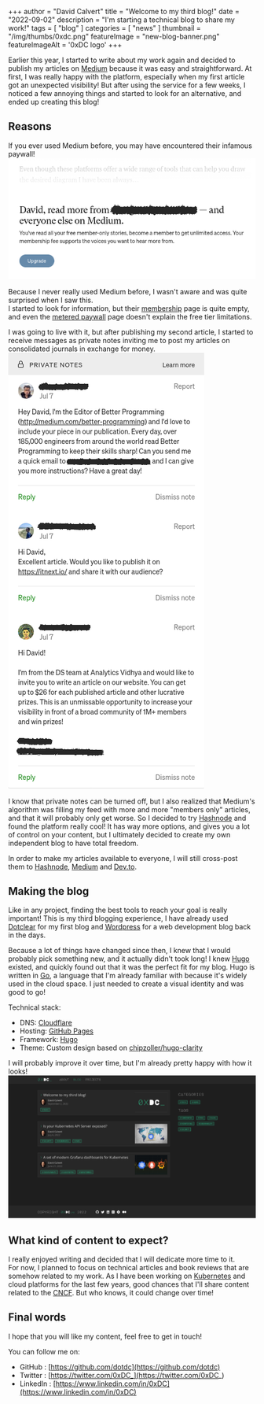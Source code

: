 +++
author = "David Calvert"
title = "Welcome to my third blog!"
date = "2022-09-02"
description = "I'm starting a technical blog to share my work!"
tags = [
    "blog"
]
categories = [
    "news"
]
thumbnail = "/img/thumbs/0xdc.png"
featureImage = "new-blog-banner.png"
featureImageAlt = '0xDC logo'
+++

Earlier this year, I started to write about my work again and decided to publish my articles on [Medium](https://medium.com) because it was easy and straightforward. At first, I was really happy with the platform, especially when my first article got an unexpected visibility! But after using the service for a few weeks, I noticed a few annoying things and started to look for an alternative, and ended up creating this blog!

<!--more-->

## Reasons

If you ever used Medium before, you may have encountered their infamous paywall!
![Screenshot: Medium's paywall](medium-paywall.png "Screenshot: Medium's paywall")

Because I never really used Medium before, I wasn't aware and was quite surprised when I saw this.\
I started to look for information, but their [membership](https://medium.com/membership) page is quite empty, and even the [metered paywall](https://help.medium.com/hc/en-us/articles/360017581433-About-the-metered-paywall) page doesn't explain the free tier limitations.

I was going to live with it, but after publishing my second article, I started to receive messages as private notes inviting me to post my articles on consolidated journals in exchange for money.
![Screenshot: Private notes on my 2nd article](medium-private-notes.png "Screenshot: Private notes on my 2nd article")

I know that private notes can be turned off, but I also realized that Medium's algorithm was filling my feed with more and more "members only" articles, and that it will probably only get worse. So I decided to try [Hashnode](https://hashnode.com) and found the platform really cool! It has way more options, and gives you a lot of control on your content, but I ultimately decided to create my own independent blog to have total freedom.

In order to make my articles available to everyone, I will still cross-post them to [Hashnode](https://0xdc.hashnode.dev), [Medium](https://medium.com/@dotdc) and [Dev.to](https://dev.to/0xdc).

## Making the blog

Like in any project, finding the best tools to reach your goal is really important! This is my third blogging experience, I have already used [Dotclear](https://dotclear.org) for my first blog and [Wordpress](https://wordpress.org) for a web development blog back in the days.

Because a lot of things have changed since then, I knew that I would probably pick something new, and it actually didn't took long!
I knew [Hugo](https://gohugo.io) existed, and quickly found out that it was the perfect fit for my blog. Hugo is written in [Go](https://go.dev), a language that I'm already familiar with because it's widely used in the cloud space. I just needed to create a visual identity and was good to go!

Technical stack:

- DNS: [Cloudflare](https://www.cloudflare.com)
- Hosting: [GitHub Pages](https://github.com/dotdc/dotdc.github.io)
- Framework: [Hugo](https://gohugo.io)
- Theme: Custom design based on [chipzoller/hugo-clarity](https://github.com/chipzoller/hugo-clarity)

I will probably improve it over time, but I'm already pretty happy with how it looks!
![Screenshot: 0xDC.me](0xdc-first-look.png "Screenshot: 0xDC.me")

## What kind of content to expect?

I really enjoyed writing and decided that I will dedicate more time to it.\
For now, I planned to focus on technical articles and book reviews that are somehow related to my work. As I have been working on [Kubernetes](https://kubernetes.io) and cloud platforms for the last few years, good chances that I'll share content related to the [CNCF](https://www.cncf.io). But who knows, it could change over time!

## Final words

I hope that you will like my content, feel free to get in touch!

You can follow me on:

- GitHub : [https://github.com/dotdc](https://github.com/dotdc)
- Twitter : [https://twitter.com/0xDC_](https://twitter.com/0xDC_)
- LinkedIn : [https://www.linkedin.com/in/0xDC](https://www.linkedin.com/in/0xDC)

